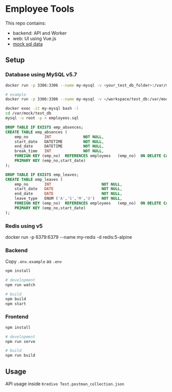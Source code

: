 # Employee Tools

This repo contains:
* backend: API and Worker
* web: UI using Vue.js
* [mock sql data](https://github.com/datacharmer/test_db)

## Setup

### Database using MySQL v5.7

```bash
docker run -p 3306:3306 --name my-mysql -v <your_test_db_folder>:/var/mock/test_db -e MYSQL_ROOT_PASSWORD=my-secret-pw -d mysql:5

# example
docker run -p 3306:3306 --name my-mysql -v ~/workspace/test_db:/var/mock/test_db -e MYSQL_ROOT_PASSWORD=my-secret-pw -d mysql:5

docker exec -it my-mysql bash -l
cd /var/mock/test_db
mysql -u root -p < employees.sql
```

```sql
DROP TABLE IF EXISTS emp_absences;
CREATE TABLE emp_absences (
    emp_no       INT              NOT NULL,  
    start_date   DATETIME         NOT NULL,
    end_date     DATETIME         NOT NULL,
    break_time   INT              NOT NULL,
    FOREIGN KEY (emp_no)  REFERENCES employees   (emp_no)  ON DELETE CASCADE,
    PRIMARY KEY (emp_no,start_date)
);

DROP TABLE IF EXISTS emp_leaves;
CREATE TABLE emp_leaves (
    emp_no       INT                      NOT NULL,  
    start_date   DATE                     NOT NULL,
    end_date     DATE                     NOT NULL,
    leave_type   ENUM ('A','S','M','U')   NOT NULL,    
    FOREIGN KEY (emp_no)  REFERENCES employees   (emp_no)  ON DELETE CASCADE,
    PRIMARY KEY (emp_no,start_date)
);
```

### Redis using v5
docker run -p 6379:6379 --name my-redis -d redis:5-alpine

### Backend

Copy `.env.example` as `.env`

```bash
npm install

# development
npm run watch

# build
npm build
npm start
```

### Frontend

```bash
npm install

# development
npm run serve

# build
npm run build
```

## Usage

API usage inside `Kredivo Test.postman_collection.json`
